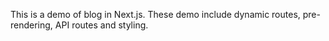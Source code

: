 This is a demo of blog in Next.js.
These demo include dynamic routes, pre-rendering, API routes and styling. 